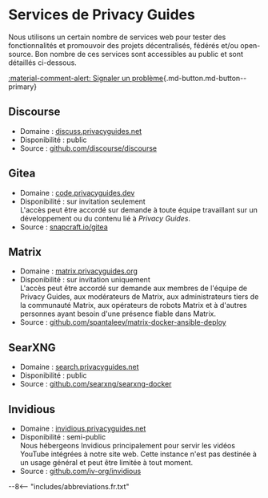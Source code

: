 # Services de Privacy Guides

Nous utilisons un certain nombre de services web pour tester des fonctionnalités et promouvoir des projets décentralisés, fédérés et/ou open-source. Bon nombre de ces services sont accessibles au public et sont détaillés ci-dessous.

[:material-comment-alert: Signaler un problème](https://discuss.privacyguides.net/c/services/2 ""){.md-button.md-button--primary}

## Discourse

- Domaine : [discuss.privacyguides.net](https://discuss.privacyguides.net)
- Disponibilité : public
- Source : [github.com/discourse/discourse](https://github.com/discourse/discourse)

## Gitea

- Domaine : [code.privacyguides.dev](https://code.privacyguides.dev)
- Disponibilité : sur invitation seulement  
  L'accès peut être accordé sur demande à toute équipe travaillant sur un développement ou du contenu lié à *Privacy Guides*.
- Source : [snapcraft.io/gitea](https://snapcraft.io/gitea)

## Matrix

- Domaine : [matrix.privacyguides.org](https://matrix.privacyguides.org)
- Disponibilité : sur invitation uniquement  
  L'accès peut être accordé sur demande aux membres de l'équipe de Privacy Guides, aux modérateurs de Matrix, aux administrateurs tiers de la communauté Matrix, aux opérateurs de robots Matrix et à d'autres personnes ayant besoin d'une présence fiable dans Matrix.
- Source : [github.com/spantaleev/matrix-docker-ansible-deploy](https://github.com/spantaleev/matrix-docker-ansible-deploy)

## SearXNG

- Domaine : [search.privacyguides.net](https://search.privacyguides.net)
- Disponibilité : public
- Source : [github.com/searxng/searxng-docker](https://github.com/searxng/searxng-docker)

## Invidious

- Domaine : [invidious.privacyguides.net](https://invidious.privacyguides.net)
- Disponibilité : semi-public  
  Nous hébergeons Invidious principalement pour servir les vidéos YouTube intégrées à notre site web. Cette instance n'est pas destinée à un usage général et peut être limitée à tout moment.
- Source : [github.com/iv-org/invidious](https://github.com/iv-org/invidious)

--8<-- "includes/abbreviations.fr.txt"

